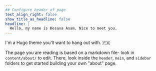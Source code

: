 ```yaml
---
## Configure header of page
text_align_right: false
show_title_as_headline: false
headline: |
  Hello, my name is Kesava Asam. Nice to meet you.
---
```


<!-- this is a subheadline -->
I'm a Hugo theme you'll want to hang out with. :fr: 

The page you are reading is based on a markdown file- look in `content/about/` to edit. There, look inside the `header`, `main`, and `sidebar` folders to get started building your own "about" page.